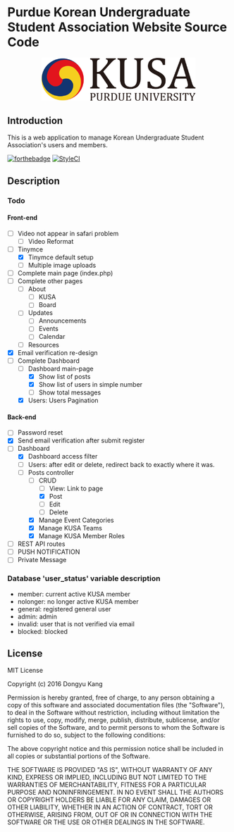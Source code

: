 # Purdue Korean Undergraduate Student Association Website Source Code

<center><img src = "KUSA_Logo.png" style = "width:350px; height:auto;"></center>

## Introduction

This is a web application to manage Korean Undergraduate Student Association's users and members.

[![forthebadge](http://forthebadge.com/images/badges/built-with-swag.svg)](http://forthebadge.com)
[![StyleCI](https://styleci.io/repos/75806015/shield?branch=master)](https://styleci.io/repos/75806015)

## Description

### Todo

#### Front-end

- [ ] Video not appear in safari problem
  - [ ] Video Reformat
- [ ] Tinymce
  - [x] Tinymce default setup
  - [ ] Multiple image uploads
- [ ] Complete main page (index.php)
- [ ] Complete other pages
  - [ ] About
    - [ ] KUSA
    - [ ] Board
  - [ ] Updates
    - [ ] Announcements
    - [ ] Events
    - [ ] Calendar
  - [ ] Resources
- [x] Email verification re-design
- [ ] Complete Dashboard
  - [ ] Dashboard main-page
    - [x] Show list of posts
    - [x] Show list of users in simple number
    - [ ] Show total messages
  - [x] Users: Users Pagination

#### Back-end

- [ ] Password reset
- [x] Send email verification after submit register
- [ ] Dashboard
  - [x] Dashboard access filter
  - [ ] Users: after edit or delete, redirect back to exactly where it was.
  - [ ] Posts controller
    - [ ] CRUD
      - [ ] View: Link to page
      - [x] Post
      - [ ] Edit
      - [ ] Delete
    - [x] Manage Event Categories
    - [x] Manage KUSA Teams
    - [x] Manage KUSA Member Roles
- [ ] REST API routes
- [ ] PUSH NOTIFICATION
- [ ] Private Message

### Database 'user_status' variable description

- member: current active KUSA member
- nolonger: no longer active KUSA member
- general: registered general user
- admin: admin
- invalid: user that is not verified via email
- blocked: blocked

## License

MIT License

Copyright (c) 2016 Dongyu Kang

Permission is hereby granted, free of charge, to any person obtaining a copy
of this software and associated documentation files (the "Software"), to deal
in the Software without restriction, including without limitation the rights
to use, copy, modify, merge, publish, distribute, sublicense, and/or sell
copies of the Software, and to permit persons to whom the Software is
furnished to do so, subject to the following conditions:

The above copyright notice and this permission notice shall be included in all
copies or substantial portions of the Software.

THE SOFTWARE IS PROVIDED "AS IS", WITHOUT WARRANTY OF ANY KIND, EXPRESS OR
IMPLIED, INCLUDING BUT NOT LIMITED TO THE WARRANTIES OF MERCHANTABILITY,
FITNESS FOR A PARTICULAR PURPOSE AND NONINFRINGEMENT. IN NO EVENT SHALL THE
AUTHORS OR COPYRIGHT HOLDERS BE LIABLE FOR ANY CLAIM, DAMAGES OR OTHER
LIABILITY, WHETHER IN AN ACTION OF CONTRACT, TORT OR OTHERWISE, ARISING FROM,
OUT OF OR IN CONNECTION WITH THE SOFTWARE OR THE USE OR OTHER DEALINGS IN THE
SOFTWARE.
